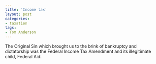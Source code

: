 ```yaml
---
title: 'Income tax'
layout: post
categories:
- taxation
tags:
- Tom Anderson
---
```


The Original Sin which brought us to the brink of bankruptcy and dictatorship was the Federal Income Tax Amendment and its illegitimate child, Federal Aid.